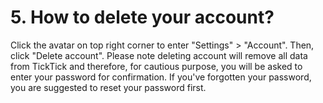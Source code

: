 # 5. How to delete your account?
Click the avatar on top right corner to enter "Settings" > "Account". Then, click "Delete account". Please note deleting account will remove all data from TickTick and therefore, for cautious purpose, you will be asked to enter your password for confirmation. If you've forgotten your password, you are suggested to reset your password first.

